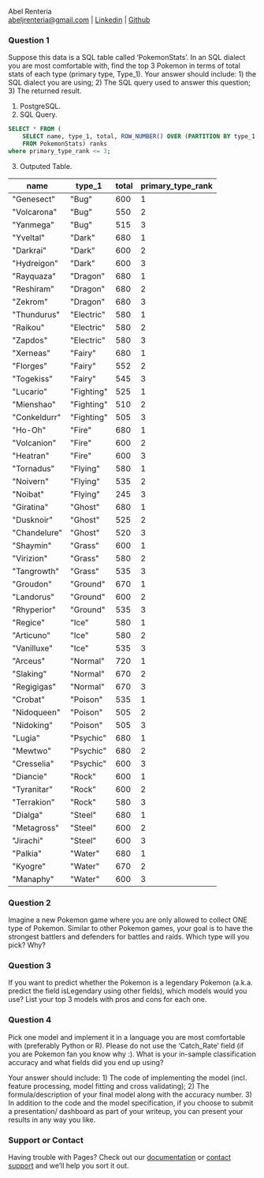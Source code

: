 Abel Renteria <br>
abeljrenteria@gmail.com | [Linkedin](https://linkedin.com/in/abeljrenteria) | [Github](https://github.com/abeljrenteria)


### Question 1
Suppose this data is a SQL table called ‘PokemonStats’. In an SQL dialect you are most comfortable with, find the top 3 Pokemon in terms of total stats of each type (primary type, Type_1). Your answer should include: 1) the SQL dialect you are using; 2) The SQL query used to answer this question; 3) The returned result.

1) PostgreSQL. 
2) SQL Query. 
```sql
SELECT * FROM (
	SELECT name, type_1, total, ROW_NUMBER() OVER (PARTITION BY type_1 ORDER BY total DESC) AS primary_type_rank
	FROM PokemonStats) ranks
where primary_type_rank <= 3;
```
3) Outputed Table. 

| name         | type_1     | total | primary_type_rank |
|--------------|------------|-------|-------------------|
| "Genesect"   | "Bug"      | 600   | 1                 |
| "Volcarona"  | "Bug"      | 550   | 2                 |
| "Yanmega"    | "Bug"      | 515   | 3                 |
| "Yveltal"    | "Dark"     | 680   | 1                 |
| "Darkrai"    | "Dark"     | 600   | 2                 |
| "Hydreigon"  | "Dark"     | 600   | 3                 |
| "Rayquaza"   | "Dragon"   | 680   | 1                 |
| "Reshiram"   | "Dragon"   | 680   | 2                 |
| "Zekrom"     | "Dragon"   | 680   | 3                 |
| "Thundurus"  | "Electric" | 580   | 1                 |
| "Raikou"     | "Electric" | 580   | 2                 |
| "Zapdos"     | "Electric" | 580   | 3                 |
| "Xerneas"    | "Fairy"    | 680   | 1                 |
| "Florges"    | "Fairy"    | 552   | 2                 |
| "Togekiss"   | "Fairy"    | 545   | 3                 |
| "Lucario"    | "Fighting" | 525   | 1                 |
| "Mienshao"   | "Fighting" | 510   | 2                 |
| "Conkeldurr" | "Fighting" | 505   | 3                 |
| "Ho-Oh"      | "Fire"     | 680   | 1                 |
| "Volcanion"  | "Fire"     | 600   | 2                 |
| "Heatran"    | "Fire"     | 600   | 3                 |
| "Tornadus"   | "Flying"   | 580   | 1                 |
| "Noivern"    | "Flying"   | 535   | 2                 |
| "Noibat"     | "Flying"   | 245   | 3                 |
| "Giratina"   | "Ghost"    | 680   | 1                 |
| "Dusknoir"   | "Ghost"    | 525   | 2                 |
| "Chandelure" | "Ghost"    | 520   | 3                 |
| "Shaymin"    | "Grass"    | 600   | 1                 |
| "Virizion"   | "Grass"    | 580   | 2                 |
| "Tangrowth"  | "Grass"    | 535   | 3                 |
| "Groudon"    | "Ground"   | 670   | 1                 |
| "Landorus"   | "Ground"   | 600   | 2                 |
| "Rhyperior"  | "Ground"   | 535   | 3                 |
| "Regice"     | "Ice"      | 580   | 1                 |
| "Articuno"   | "Ice"      | 580   | 2                 |
| "Vanilluxe"  | "Ice"      | 535   | 3                 |
| "Arceus"     | "Normal"   | 720   | 1                 |
| "Slaking"    | "Normal"   | 670   | 2                 |
| "Regigigas"  | "Normal"   | 670   | 3                 |
| "Crobat"     | "Poison"   | 535   | 1                 |
| "Nidoqueen"  | "Poison"   | 505   | 2                 |
| "Nidoking"   | "Poison"   | 505   | 3                 |
| "Lugia"      | "Psychic"  | 680   | 1                 |
| "Mewtwo"     | "Psychic"  | 680   | 2                 |
| "Cresselia"  | "Psychic"  | 600   | 3                 |
| "Diancie"    | "Rock"     | 600   | 1                 |
| "Tyranitar"  | "Rock"     | 600   | 2                 |
| "Terrakion"  | "Rock"     | 580   | 3                 |
| "Dialga"     | "Steel"    | 680   | 1                 |
| "Metagross"  | "Steel"    | 600   | 2                 |
| "Jirachi"    | "Steel"    | 600   | 3                 |
| "Palkia"     | "Water"    | 680   | 1                 |
| "Kyogre"     | "Water"    | 670   | 2                 |
| "Manaphy"    | "Water"    | 600   | 3                 |

### Question 2
Imagine a new Pokemon game where you are only allowed to collect ONE type of Pokemon. Similar to other Pokemon games, your goal is to have the strongest battlers and defenders for battles and raids. Which type will you pick? Why? 

### Question 3
If you want to predict whether the Pokemon is a legendary Pokemon (a.k.a. predict the field isLegendary using other fields), which models would you use? List your top 3 models with pros and cons for each one.

### Question 4
Pick one model and implement it in a language you are most comfortable with (preferably Python or R). Please do not use the ‘Catch_Rate’ field (if you are Pokemon fan you know why :). What is your in-sample classification accuracy and what fields did you end up using?

Your answer should include: 1) The code of implementing the model (incl. feature processing, model fitting and cross validating); 2) The formula/description of your final model along with the accuracy number. 3) In addition to the code and the model specification, if you choose to submit a presentation/ dashboard as part of your writeup, you can present your results in any way you like. 









### Support or Contact

Having trouble with Pages? Check out our [documentation](https://docs.github.com/categories/github-pages-basics/) or [contact support](https://support.github.com/contact) and we’ll help you sort it out.

